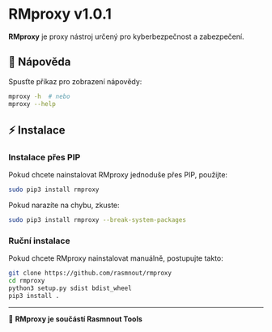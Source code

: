 # RMproxy v1.0.1

**RMproxy** je proxy nástroj určený pro kyberbezpečnost a zabezpečení.

## 📖 Nápověda
Spusťte příkaz pro zobrazení nápovědy:
```sh
mproxy -h  # nebo
mproxy --help
```

## ⚡ Instalace

### Instalace přes PIP
Pokud chcete nainstalovat RMproxy jednoduše přes PIP, použijte:
```sh
sudo pip3 install rmproxy
```
Pokud narazíte na chybu, zkuste:
```sh
sudo pip3 install rmproxy --break-system-packages
```

### Ruční instalace
Pokud chcete RMproxy nainstalovat manuálně, postupujte takto:
```sh
git clone https://github.com/rasmnout/rmproxy
cd rmproxy
python3 setup.py sdist bdist_wheel
pip3 install .
```

---
📌 **RMproxy je součástí Rasmnout Tools**

